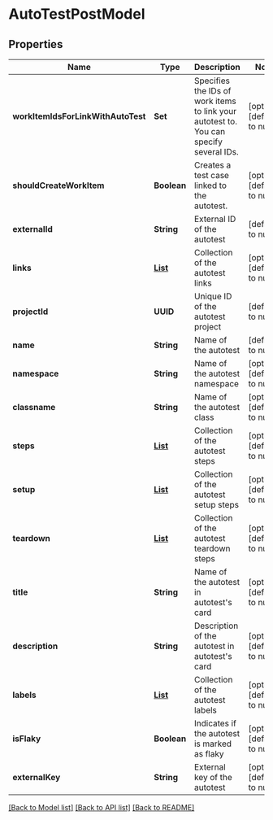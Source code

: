# AutoTestPostModel
## Properties

| Name | Type | Description | Notes |
|------------ | ------------- | ------------- | -------------|
| **workItemIdsForLinkWithAutoTest** | **Set** | Specifies the IDs of work items to link your autotest to. You can specify several IDs. | [optional] [default to null] |
| **shouldCreateWorkItem** | **Boolean** | Creates a test case linked to the autotest. | [optional] [default to null] |
| **externalId** | **String** | External ID of the autotest | [default to null] |
| **links** | [**List**](LinkPostModel.md) | Collection of the autotest links | [optional] [default to null] |
| **projectId** | **UUID** | Unique ID of the autotest project | [default to null] |
| **name** | **String** | Name of the autotest | [default to null] |
| **namespace** | **String** | Name of the autotest namespace | [optional] [default to null] |
| **classname** | **String** | Name of the autotest class | [optional] [default to null] |
| **steps** | [**List**](AutoTestStepModel.md) | Collection of the autotest steps | [optional] [default to null] |
| **setup** | [**List**](AutoTestStepModel.md) | Collection of the autotest setup steps | [optional] [default to null] |
| **teardown** | [**List**](AutoTestStepModel.md) | Collection of the autotest teardown steps | [optional] [default to null] |
| **title** | **String** | Name of the autotest in autotest&#39;s card | [optional] [default to null] |
| **description** | **String** | Description of the autotest in autotest&#39;s card | [optional] [default to null] |
| **labels** | [**List**](LabelPostModel.md) | Collection of the autotest labels | [optional] [default to null] |
| **isFlaky** | **Boolean** | Indicates if the autotest is marked as flaky | [optional] [default to null] |
| **externalKey** | **String** | External key of the autotest | [optional] [default to null] |

[[Back to Model list]](../README.md#documentation-for-models) [[Back to API list]](../README.md#documentation-for-api-endpoints) [[Back to README]](../README.md)


